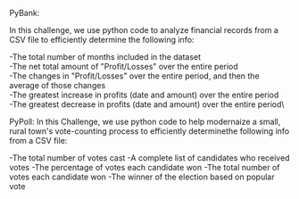 PyBank:

In this challenge, we use python code to analyze financial records from a CSV file to efficiently determine the following info:

-The total number of months included in the dataset\
-The net total amount of "Profit/Losses" over the entire period\
-The changes in "Profit/Losses" over the entire period, and then the average of those changes\
-The greatest increase in profits (date and amount) over the entire period\
-The greatest decrease in profits (date and amount) over the entire period\


PyPoll:
In this Challenge, we use python code to help modernaize a small, rural town's vote-counting process to efficiently determinethe following info from a CSV file:

-The total number of votes cast
-A complete list of candidates who received votes
-The percentage of votes each candidate won
-The total number of votes each candidate won
-The winner of the election based on popular vote

